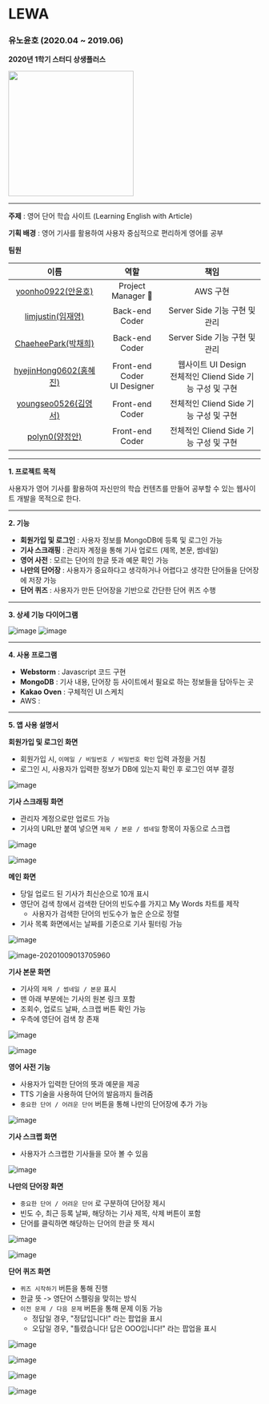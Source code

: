 # LEWA

### 유노윤호 (2020.04 ~ 2019.06)

**2020년 1학기 스터디 상생플러스**

<img src = "https://user-images.githubusercontent.com/55044278/94947644-ee484600-0518-11eb-8c67-04d6a7754456.png" height = "250px">

----------

**주제** : 영어 단어 학습 사이트 (Learning English with Article)

**기획 배경** : 영어 기사를 활용하여 사용자 중심적으로 편리하게 영어를 공부

**팀원**

|                            이름                             |              역할              |                             책임                             |
| :---------------------------------------------------------: | :----------------------------: | :----------------------------------------------------------: |
|     [yoonho0922(안윤호)](https://github.com/yoonho0922)     |       Project Manager 👑        |                           AWS 구현                           |
|      [limjustin(임재영)](https://github.com/limjustin)      |         Back-end Coder         |                Server Side 기능 구현 및 관리                 |
|    [ChaeheePark(박채희)](https://github.com/ChaeheePark)    |         Back-end Coder         |                Server Side 기능 구현 및 관리                 |
| [hyejinHong0602(홍혜진)](https://github.com/hyejinHong0602) | Front-end Coder<br>UI Designer | 웹사이트 UI Design<br>전체적인 Cliend Side 기능 구성 및 구현 |
|   [youngseo0526(김영서)](https://github.com/youngseo0526)   |        Front-end Coder         |            전체적인 Cliend Side 기능 구성 및 구현            |
|         [polyn0(양정안)](https://github.com/polyn0)         |        Front-end Coder         |            전체적인 Cliend Side 기능 구성 및 구현            |


----------

**1. 프로젝트 목적**

사용자가 영어 기사를 활용하여 자신만의 학습 컨텐츠를 만들어 공부할 수 있는 웹사이트 개발을 목적으로 한다.

----------

**2. 기능**

- **회원가입 및 로그인** : 사용자 정보를 MongoDB에 등록 및 로그인 가능
- **기사 스크래핑** : 관리자 계정을 통해 기사 업로드 (제목, 본문, 썸네일)
- **영어 사전** : 모르는 단어의 한글 뜻과 예문 확인 가능
- **나만의 단어장** : 사용자가 중요하다고 생각하거나 어렵다고 생각한 단어들을 단어장에 저장 가능
- **단어 퀴즈** : 사용자가 만든 단어장을 기반으로 간단한 단어 퀴즈 수행

----------

**3. 상세 기능 다이어그램**

![image](https://user-images.githubusercontent.com/55044278/95486863-88533700-09ce-11eb-9cf3-eb1161882be9.png)
![image](https://user-images.githubusercontent.com/55044278/95486963-afaa0400-09ce-11eb-9528-1b952c28c08b.png)

----------

**4. 사용 프로그램**

- **Webstorm** : Javascript 코드 구현
- **MongoDB** : 기사 내용, 단어장 등 사이트에서 필요로 하는 정보들을 담아두는 곳
- **Kakao Oven** : 구체적인 UI 스케치
- AWS : 


----------

**5. 앱 사용 설명서**

**회원가입 및 로그인 화면**

- 회원가입 시, ```이메일 / 비밀번호 / 비밀번호 확인``` 입력 과정을 거침
- 로그인 시, 사용자가 입력한 정보가 DB에 있는지 확인 후 로그인 여부 결정

![image](https://user-images.githubusercontent.com/55044278/95487602-80e05d80-09cf-11eb-956f-1bd2f9ffd5ef.png)


**기사 스크래핑 화면**

- 관리자 계정으로만 업로드 가능
- 기사의 URL만 붙여 넣으면 ```제목 / 본문 / 썸네일``` 항목이 자동으로 스크랩

![image](https://user-images.githubusercontent.com/55044278/95487683-9bb2d200-09cf-11eb-9bd1-c128ef701ec7.png)

![image](https://user-images.githubusercontent.com/55044278/95487696-9eadc280-09cf-11eb-8dcd-98c13e235aee.png)


**메인 화면**

- 당일 업로드 된 기사가 최신순으로 10개 표시
- 영단어 검색 창에서 검색한 단어의 빈도수를 가지고 My Words 차트를 제작
  - 사용자가 검색한 단어의 빈도수가 높은 순으로 정렬
- 기사 목록 화면에서는 날짜를 기준으로 기사 필터링 가능

![image](https://user-images.githubusercontent.com/55044278/95487849-cd2b9d80-09cf-11eb-81c7-01913f4dae5c.png)

![image-20201009013705960](C:\Users\user\AppData\Roaming\Typora\typora-user-images\image-20201009013705960.png)


**기사 본문 화면**

- 기사의 ```제목 / 썸네일 / 본문``` 표시
- 맨 아래 부분에는 기사의 원본 링크 포함
- 조회수, 업로드 날짜, 스크랩 버튼 확인 가능
- 우측에 영단어 검색 창 존재

![image](https://user-images.githubusercontent.com/55044278/95488065-0ebc4880-09d0-11eb-890f-46902ba9484b.png)

![image](https://user-images.githubusercontent.com/55044278/95488119-1ed42800-09d0-11eb-9b00-aabd8a0c2599.png)


**영어 사전 기능**

- 사용자가 입력한 단어의 뜻과 예문을 제공
- TTS 기술을 사용하여 단어의 발음까지 들려줌
- ```중요한 단어 / 어려운 단어``` 버튼을 통해 나만의 단어장에 추가 가능

![image](https://user-images.githubusercontent.com/55044278/95488158-2a275380-09d0-11eb-9d46-57c1379d2b82.png)


**기사 스크랩 화면**

- 사용자가 스크랩한 기사들을 모아 볼 수 있음

![image](https://user-images.githubusercontent.com/55044278/95488504-97d37f80-09d0-11eb-8c21-4202064ff0bf.png)


**나만의 단어장 화면**

- ```중요한 단어 / 어려운 단어``` 로 구분하여 단어장 제시
- 빈도 수, 최근 등록 날짜, 해당하는 기사 제목, 삭제 버튼이 포함
- 단어를 클릭하면 해당하는 단어의 한글 뜻 제시

![image](https://user-images.githubusercontent.com/55044278/95488279-4dea9980-09d0-11eb-9cfa-29ad3ff2e60d.png)

![image](https://user-images.githubusercontent.com/55044278/95488337-622e9680-09d0-11eb-98f3-b176a1e79085.png)


**단어 퀴즈 화면**

- ```퀴즈 시작하기``` 버튼을 통해 진행
- 한글 뜻 -> 영단어 스펠링을 맞히는 방식
- ```이전 문제 / 다음 문제``` 버튼을 통해 문제 이동 가능
  - 정답일 경우, "정답입니다!" 라는 팝업을 표시
  - 오답일 경우, "틀렸습니다! 답은 OOO입니다!" 라는 팝업을 표시

![image](https://user-images.githubusercontent.com/55044278/95488409-796d8400-09d0-11eb-88e6-8bc69f192e9b.png)

![image](https://user-images.githubusercontent.com/55044278/95488425-7d010b00-09d0-11eb-8f50-04cec48f4916.png)

![image](https://user-images.githubusercontent.com/55044278/95488437-80949200-09d0-11eb-9f40-c5d37ca520fa.png)

![image](https://user-images.githubusercontent.com/55044278/95488446-84c0af80-09d0-11eb-9d6d-047e7682261c.png)
